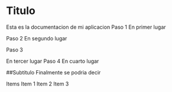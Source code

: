 # Titulo
Esta es la documentacion de mi aplicacion
Paso 1
En primer lugar

Paso 2
En segundo lugar

Paso 3

En tercer lugar
Paso 4
En cuarto lugar

##Subtitulo
Finalmente se podria decir

Items
Item 1
Item 2
Item 3
